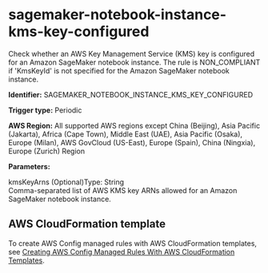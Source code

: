 # sagemaker\-notebook\-instance\-kms\-key\-configured<a name="sagemaker-notebook-instance-kms-key-configured"></a>

Check whether an AWS Key Management Service \(KMS\) key is configured for an Amazon SageMaker notebook instance\. The rule is NON\_COMPLIANT if 'KmsKeyId' is not specified for the Amazon SageMaker notebook instance\. 

**Identifier:** SAGEMAKER\_NOTEBOOK\_INSTANCE\_KMS\_KEY\_CONFIGURED

**Trigger type:** Periodic

**AWS Region:** All supported AWS regions except China \(Beijing\), Asia Pacific \(Jakarta\), Africa \(Cape Town\), Middle East \(UAE\), Asia Pacific \(Osaka\), Europe \(Milan\), AWS GovCloud \(US\-East\), Europe \(Spain\), China \(Ningxia\), Europe \(Zurich\) Region

**Parameters:**

kmsKeyArns \(Optional\)Type: String  
Comma\-separated list of AWS KMS key ARNs allowed for an Amazon SageMaker notebook instance\.

## AWS CloudFormation template<a name="w2aac12c31c27b9d517c15"></a>

To create AWS Config managed rules with AWS CloudFormation templates, see [Creating AWS Config Managed Rules With AWS CloudFormation Templates](aws-config-managed-rules-cloudformation-templates.md)\.